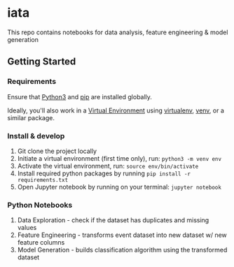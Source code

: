 # iata
This repo contains notebooks for data analysis, feature engineering & model generation

## Getting Started

### Requirements
Ensure that [Python3](https://www.python.org/downloads/) and [pip](https://pip.pypa.io/en/stable/installing/) are installed globally.

Ideally, you'll also work in a [Virtual Environment](https://packaging.python.org/tutorials/installing-packages/#creating-and-using-virtual-environments) using [virtualenv](https://packaging.python.org/key_projects/#virtualenv), [venv](https://docs.python.org/3/library/venv.html), or a similar package.

### Install & develop

1. Git clone the project locally
2. Initiate a virtual environment (first time only), run: `python3 -m venv env`
3. Activate the virtual environment, run: `source env/bin/activate`
4. Install required python packages by running `pip install -r requirements.txt`
5. Open Jupyter notebook by running on your terminal: `jupyter notebook`

### Python Notebooks
1. Data Exploration - check if the dataset has duplicates and missing values
2. Feature Engineering - transforms event dataset into new dataset w/ new feature columns
3. Model Generation - builds classification algorithm using the transformed dataset

